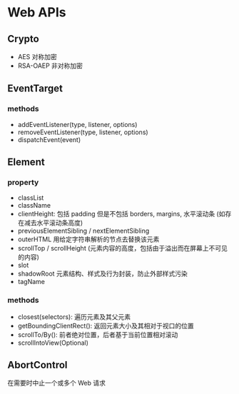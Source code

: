 # Web APIs

## Crypto

- AES 对称加密
- RSA-OAEP 非对称加密

## EventTarget

### methods

- addEventListener(type, listener, options)
- removeEventListener(type, listener, options)
- dispatchEvent(event)

## Element

### property

- classList
- className
- clientHeight: 包括 padding 但是不包括 borders, margins, 水平滚动条 (如存在减去水平滚动条高度)
- previousElementSibling / nextElementSibling
- outerHTML 用给定字符串解析的节点去替换该元素
- scrollTop / scrollHeight (元素内容的高度，包括由于溢出而在屏幕上不可见的内容)
- slot
- shadowRoot 元素结构、样式及行为封装，防止外部样式污染
- tagName

### methods

- closest(selectors): 遍历元素及其父元素
- getBoundingClientRect(): 返回元素大小及其相对于视口的位置
- scrollTo/By(): 前者绝对位置，后者基于当前位置相对滚动
- scrollIntoView(Optional)

## AbortControl

在需要时中止一个或多个 Web 请求
